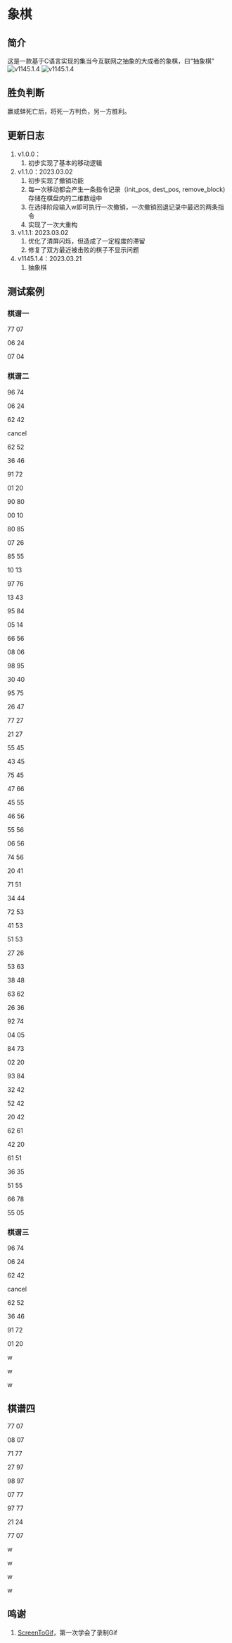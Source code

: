 # 象棋

## 简介

这是一款基于C语言实现的集当今互联网之抽象的大成者的象棋，曰“抽象棋”
![v1145.1.4](pictrue/抽象棋.png)
![v1145.1.4](pictrue/抽象棋.gif)

## 胜负判断

赢或蚌死亡后，将死一方判负，另一方胜利。

## 更新日志

1. v1.0.0：
   1. 初步实现了基本的移动逻辑
2. v1.1.0：2023.03.02
   1. 初步实现了撤销功能
   2. 每一次移动都会产生一条指令记录（init_pos, dest_pos, remove_block)存储在棋盘内的二维数组中
   3. 在选择阶段输入w即可执行一次撤销，一次撤销回退记录中最迟的两条指令
   4. 实现了一次大重构
3. v1.1.1: 2023.03.02
   1. 优化了清屏闪烁，但造成了一定程度的滞留
   2. 修复了双方最近被击败的棋子不显示问题
4. v1145.1.4：2023.03.21
   1. 抽象棋

## 测试案例

### 棋谱一

77 07

06 24

07 04

### 棋谱二

96 74

06 24

62 42

cancel

62 52

36 46

91 72

01 20

90 80

00 10

80 85

07 26

85 55

10 13

97 76

13 43

95 84

05 14

66 56

08 06

98 95

30 40

95 75

26 47

77 27

21 27

55 45

43 45

75 45

47 66

45 55

46 56

55 56

06 56

74 56

20 41

71 51

34 44

72 53

41 53

51 53

27 26

53 63

38 48

63 62

26 36

92 74

04 05

84 73

02 20

93 84

32 42

52 42

20 42

62 61

42 20

61 51

36 35

51 55

66 78

55 05

### 棋谱三

96 74

06 24

62 42

cancel

62 52

36 46

91 72

01 20

w

w

w

## 棋谱四

77 07

08 07

71 77

27 97

98 97

07 77

97 77

21 24

77 07

w

w

w

w

## 鸣谢

1. [ScreenToGif](https://github.com/NickeManarin/ScreenToGif)，第一次学会了录制Gif
